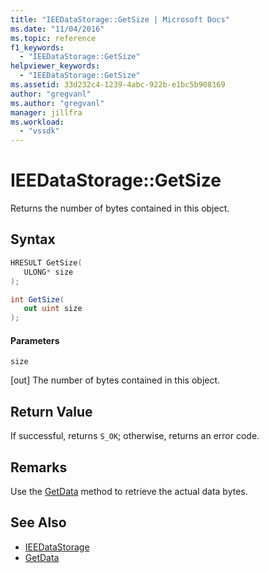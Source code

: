 ```yaml
---
title: "IEEDataStorage::GetSize | Microsoft Docs"
ms.date: "11/04/2016"
ms.topic: reference
f1_keywords:
  - "IEEDataStorage::GetSize"
helpviewer_keywords:
  - "IEEDataStorage::GetSize"
ms.assetid: 33d232c4-1239-4abc-922b-e1bc5b908169
author: "gregvanl"
ms.author: "gregvanl"
manager: jillfra
ms.workload:
  - "vssdk"
---
```

# IEEDataStorage::GetSize
Returns the number of bytes contained in this object.

## Syntax

```cpp
HRESULT GetSize(
   ULONG* size
);
```

```csharp
int GetSize(
   out uint size
);
```

#### Parameters
 `size`

 [out] The number of bytes contained in this object.

## Return Value
 If successful, returns `S_OK`; otherwise, returns an error code.

## Remarks
 Use the [GetData](../../../extensibility/debugger/reference/ieedatastorage-getdata.md) method to retrieve the actual data bytes.

## See Also
- [IEEDataStorage](../../../extensibility/debugger/reference/ieedatastorage.md)
- [GetData](../../../extensibility/debugger/reference/ieedatastorage-getdata.md)